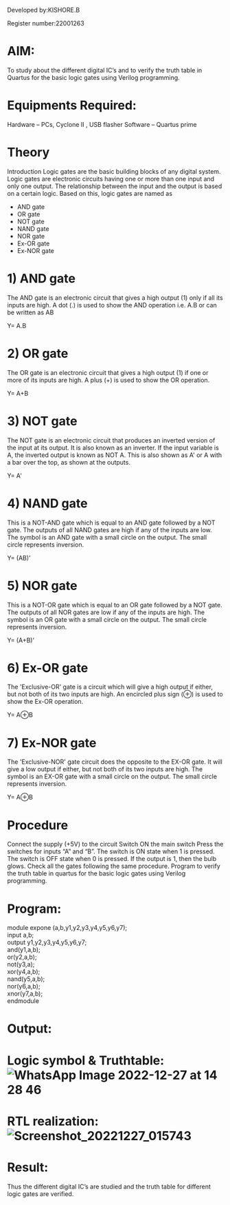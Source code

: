 Developed by:KISHORE.B

Register number:22001263
# AIM:
To study about the different digital IC’s and to verify the truth table in Quartus for the basic logic gates using Verilog programming.

# Equipments Required:
Hardware – PCs, Cyclone II , USB flasher
Software – Quartus prime
# Theory
Introduction
Logic gates are the basic building blocks of any digital system. Logic gates are electronic circuits having one or more than one input and only one output. The relationship between the input and the output is based on a certain logic. Based on this, logic gates are named as

- AND gate
- OR gate
- NOT gate
- NAND gate
- NOR gate
- Ex-OR gate
- Ex-NOR gate
# 1) AND gate
The AND gate is an electronic circuit that gives a high output (1) only if all its inputs are high. A dot (.) is used to show the AND operation i.e. A.B or can be written as AB

Y= A.B

# 2) OR gate
The OR gate is an electronic circuit that gives a high output (1) if one or more of its inputs are high. A plus (+) is used to show the OR operation.

Y= A+B

# 3) NOT gate
The NOT gate is an electronic circuit that produces an inverted version of the input at its output. It is also known as an inverter. If the input variable is A, the inverted output is known as NOT A. This is also shown as A' or A with a bar over the top, as shown at the outputs.

Y= A'

# 4) NAND gate
This is a NOT-AND gate which is equal to an AND gate followed by a NOT gate. The outputs of all NAND gates are high if any of the inputs are low. The symbol is an AND gate with a small circle on the output. The small circle represents inversion.

Y= (AB)’

# 5) NOR gate
This is a NOT-OR gate which is equal to an OR gate followed by a NOT gate. The outputs of all NOR gates are low if any of the inputs are high. The symbol is an OR gate with a small circle on the output. The small circle represents inversion.

Y= (A+B)’

# 6) Ex-OR gate
The 'Exclusive-OR' gate is a circuit which will give a high output if either, but not both of its two inputs are high. An encircled plus sign (⊕) is used to show the Ex-OR operation.

Y= A⊕B

# 7) Ex-NOR gate
The 'Exclusive-NOR' gate circuit does the opposite to the EX-OR gate. It will give a low output if either, but not both of its two inputs are high. The symbol is an EX-OR gate with a small circle on the output. The small circle represents inversion.

Y= A⊕B

# Procedure
Connect the supply (+5V) to the circuit
Switch ON the main switch
Press the switches for inputs “A” and “B”. The switch is ON state when 1 is pressed. The switch is OFF state when 0 is pressed.
If the output is 1, then the bulb glows.
Check all the gates following the same procedure.
Program to verify the truth table in quartus for the basic logic gates using Verilog programming.
# Program:

module expone (a,b,y1,y2,y3,y4,y5,y6,y7);  
input a,b;  
output y1,y2,y3,y4,y5,y6,y7;  
and(y1,a,b);  
or(y2,a,b);  
not(y3,a);  
xor(y4,a,b);  
nand(y5,a,b);  
nor(y6,a,b);  
xnor(y7,a,b);  
endmodule  

# Output:

# Logic symbol & Truthtable:![WhatsApp Image 2022-12-27 at 14 28 46](https://user-images.githubusercontent.com/121484538/209821469-ea93b574-7acb-4d35-aba0-ea7db12438f1.jpg)

# RTL realization:![Screenshot_20221227_015743](https://user-images.githubusercontent.com/121484538/209821624-d75f183b-9013-4229-9d8c-656a206f15ed.png)

# Result:
Thus the different digital IC’s are studied and the truth table for different logic gates are verified.
